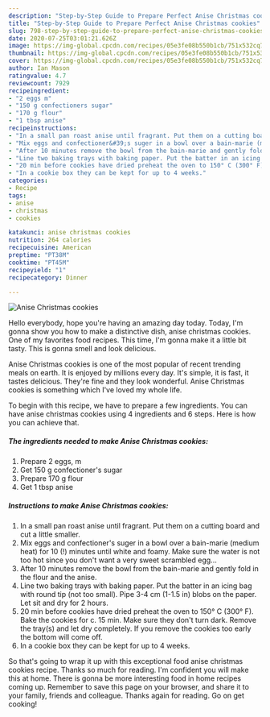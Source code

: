```yaml
---
description: "Step-by-Step Guide to Prepare Perfect Anise Christmas cookies"
title: "Step-by-Step Guide to Prepare Perfect Anise Christmas cookies"
slug: 798-step-by-step-guide-to-prepare-perfect-anise-christmas-cookies
date: 2020-07-25T03:01:21.626Z
image: https://img-global.cpcdn.com/recipes/05e3fe08b550b1cb/751x532cq70/anise-christmas-cookies-recipe-main-photo.jpg
thumbnail: https://img-global.cpcdn.com/recipes/05e3fe08b550b1cb/751x532cq70/anise-christmas-cookies-recipe-main-photo.jpg
cover: https://img-global.cpcdn.com/recipes/05e3fe08b550b1cb/751x532cq70/anise-christmas-cookies-recipe-main-photo.jpg
author: Ian Mason
ratingvalue: 4.7
reviewcount: 7929
recipeingredient:
- "2 eggs m"
- "150 g confectioners sugar"
- "170 g flour"
- "1 tbsp anise"
recipeinstructions:
- "In a small pan roast anise until fragrant. Put them on a cutting board and cut a little smaller."
- "Mix eggs and confectioner&#39;s suger in a bowl over a bain-marie (medium heat) for 10 (!) minutes until white and foamy. Make sure the water is not too hot since you don&#39;t want a very sweet scrambled egg..."
- "After 10 minutes remove the bowl from the bain-marie and gently fold in the flour and the anise."
- "Line two baking trays with baking paper. Put the batter in an icing bag with round tip (not too small). Pipe 3-4 cm (1-1.5 in) blobs on the paper. Let sit and dry for 2 hours."
- "20 min before cookies have dried preheat the oven to 150° C (300° F). Bake the cookies for c. 15 min. Make sure they don&#39;t turn dark. Remove the tray(s) and let dry completely. If you remove the cookies too early the bottom will come off."
- "In a cookie box they can be kept for up to 4 weeks."
categories:
- Recipe
tags:
- anise
- christmas
- cookies

katakunci: anise christmas cookies 
nutrition: 264 calories
recipecuisine: American
preptime: "PT38M"
cooktime: "PT45M"
recipeyield: "1"
recipecategory: Dinner

---
```



![Anise Christmas cookies](https://img-global.cpcdn.com/recipes/05e3fe08b550b1cb/751x532cq70/anise-christmas-cookies-recipe-main-photo.jpg)

Hello everybody, hope you're having an amazing day today. Today, I'm gonna show you how to make a distinctive dish, anise christmas cookies. One of my favorites food recipes. This time, I'm gonna make it a little bit tasty. This is gonna smell and look delicious.



Anise Christmas cookies is one of the most popular of recent trending meals on earth. It is enjoyed by millions every day. It's simple, it is fast, it tastes delicious. They're fine and they look wonderful. Anise Christmas cookies is something which I've loved my whole life.


To begin with this recipe, we have to prepare a few ingredients. You can have anise christmas cookies using 4 ingredients and 6 steps. Here is how you can achieve that.

<!--inarticleads1-->

##### The ingredients needed to make Anise Christmas cookies:

1. Prepare 2 eggs, m
1. Get 150 g confectioner&#39;s sugar
1. Prepare 170 g flour
1. Get 1 tbsp anise




<!--inarticleads2-->

##### Instructions to make Anise Christmas cookies:

1. In a small pan roast anise until fragrant. Put them on a cutting board and cut a little smaller.
1. Mix eggs and confectioner&#39;s suger in a bowl over a bain-marie (medium heat) for 10 (!) minutes until white and foamy. Make sure the water is not too hot since you don&#39;t want a very sweet scrambled egg...
1. After 10 minutes remove the bowl from the bain-marie and gently fold in the flour and the anise.
1. Line two baking trays with baking paper. Put the batter in an icing bag with round tip (not too small). Pipe 3-4 cm (1-1.5 in) blobs on the paper. Let sit and dry for 2 hours.
1. 20 min before cookies have dried preheat the oven to 150° C (300° F). Bake the cookies for c. 15 min. Make sure they don&#39;t turn dark. Remove the tray(s) and let dry completely. If you remove the cookies too early the bottom will come off.
1. In a cookie box they can be kept for up to 4 weeks.




So that's going to wrap it up with this exceptional food anise christmas cookies recipe. Thanks so much for reading. I'm confident you will make this at home. There is gonna be more interesting food in home recipes coming up. Remember to save this page on your browser, and share it to your family, friends and colleague. Thanks again for reading. Go on get cooking!
